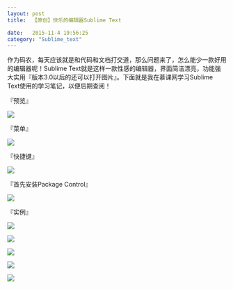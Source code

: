 ```yaml
---
layout: post
title:  【原创】快乐的编辑器Sublime Text

date:   2015-11-4 19:56:25
category: "Sublime_text"
---
```


作为码农，每天应该就是和代码和文档打交道，那么问题来了，怎么能少一款好用的编辑器呢！Sublime Text就是这样一款性感的编辑器，界面简洁漂亮，功能强大实用『版本3.0以后的还可以打开图片』。下面就是我在慕课网学习Sublime Text使用的学习笔记，以便后期查阅！

『预览』

 ![](https://cloud.githubusercontent.com/assets/10320179/13371085/c1fb364e-dd58-11e5-944b-56685523f09f.png)

『菜单』

 ![](https://cloud.githubusercontent.com/assets/10320179/10966361/0fd07f6a-83ee-11e5-8235-6206b3e2a622.png)

『快捷键』

![](https://cloud.githubusercontent.com/assets/10320179/10967833/56bd6258-83f8-11e5-9352-df0fd36fd601.png)

『首先安装Package Control』

![](https://cloud.githubusercontent.com/assets/10320179/12171035/5c2abf96-b581-11e5-8632-768df5d86f8c.png)

『实例』

![](https://cloud.githubusercontent.com/assets/10320179/10969948/619adaa8-8406-11e5-8f3f-91d0ca1416ff.png)

![](https://cloud.githubusercontent.com/assets/10320179/10969241/f7dc8c8c-8401-11e5-8cf3-5a8386bd87d1.png)

![](https://cloud.githubusercontent.com/assets/10320179/10999515/66a69f88-84d7-11e5-8836-3ebf573b45c5.png)

![](https://cloud.githubusercontent.com/assets/10320179/11015414/5f81954c-8599-11e5-9dba-2fa04ceb4f6a.png)

![](https://cloud.githubusercontent.com/assets/10320179/11164217/0a9de210-8b25-11e5-9acc-c38b971ff225.png)


